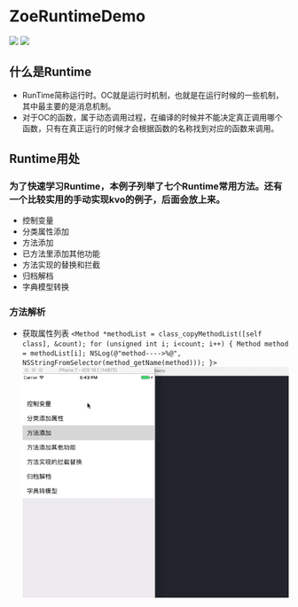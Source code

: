 # ZoeRuntimeDemo
[![](https://img.shields.io/badge/Title-ZoeRuntime-FF7F00.svg)](https://github.com/zzzzzzzzzzzzzoe)
[![](https://img.shields.io/badge/author-zoe-000000.svg)](https://github.com/zzzzzzzzzzzzzoe)

## 什么是Runtime
- RunTime简称运行时。OC就是运行时机制，也就是在运行时候的一些机制，其中最主要的是消息机制。
- 对于OC的函数，属于动态调用过程，在编译的时候并不能决定真正调用哪个函数，只有在真正运行的时候才会根据函数的名称找到对应的函数来调用。

## Runtime用处
### 为了快速学习Runtime，本例子列举了七个Runtime常用方法。还有一个比较实用的手动实现kvo的例子，后面会放上来。
- 控制变量
- 分类属性添加
- 方法添加
- 已方法里添加其他功能
- 方法实现的替换和拦截
- 归档解档
- 字典模型转换


### 方法解析
- 获取属性列表
`<Method *methodList = class_copyMethodList([self class], &count);
 for (unsigned int i; i<count; i++) {
    Method method = methodList[i];
     NSLog(@"method---->%@", NSStringFromSelector(method_getName(method)));
 }>`
![](https://github.com/zzzzzzzzzzzzzoe/ZoeRuntimeDemo/blob/master/gifFile/runtime.gif)
